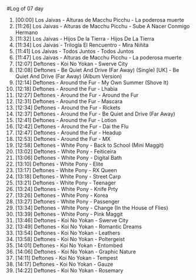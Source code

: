 #Log of 07 day

1. [00:00] Los Jaivas - Alturas de Macchu Picchu - La poderosa muerte
1. [11:26] Los Jaivas - Alturas de Macchu Picchu - Sube A Nacer Conmigo Hermano
1. [11:32] Los Jaivas - Hijos De la Tierra - Hijos De La Tierra
1. [11:34] Los Jaivas - Trilogía El Rencuentro - Mira Niñita
1. [11:41] Los Jaivas - Todos Juntos - Todos Juntos
1. [11:47] Los Jaivas - Alturas de Macchu Picchu - La poderosa muerte
1. [12:07] Deftones - Koi No Yokan - Swerve City
1. [12:08] Deftones - Be Quiet And Drive (Far Away) (Single) [UK] - Be Quiet And Drive (Far Away) (Album Version)
1. [12:14] Deftones - Around the Fur - My Own Summer (Shove It)
1. [12:18] Deftones - Around the Fur - Lhabia
1. [12:27] Deftones - Around the Fur - Around the Fur
1. [12:31] Deftones - Around the Fur - Mascara
1. [12:34] Deftones - Around the Fur - Rickets
1. [12:37] Deftones - Around the Fur - Be Quiet and Drive (Far Away)
1. [12:41] Deftones - Around the Fur - Lotion
1. [12:42] Deftones - Around the Fur - Dai the Flu
1. [12:47] Deftones - Around the Fur - Headup
1. [12:53] Deftones - Around the Fur - MX
1. [12:58] Deftones - White Pony - Back to School (Mini Maggit)
1. [13:02] Deftones - White Pony - Feiticeira
1. [13:06] Deftones - White Pony - Digital Bath
1. [13:10] Deftones - White Pony - Elite
1. [13:17] Deftones - White Pony - RX Queen
1. [13:18] Deftones - White Pony - Street Carp
1. [13:21] Deftones - White Pony - Teenager
1. [13:24] Deftones - White Pony - Knife Prty
1. [13:26] Deftones - White Pony - Korea
1. [13:27] Deftones - White Pony - Passenger
1. [13:34] Deftones - White Pony - Change (In the House of Flies)
1. [13:39] Deftones - White Pony - Pink Maggit
1. [13:46] Deftones - Koi No Yokan - Swerve City
1. [13:49] Deftones - Koi No Yokan - Romantic Dreams
1. [13:54] Deftones - Koi No Yokan - Leathers
1. [13:58] Deftones - Koi No Yokan - Poltergeist
1. [14:01] Deftones - Koi No Yokan - Entombed
1. [14:06] Deftones - Koi No Yokan - Graphic Nature
1. [14:11] Deftones - Koi No Yokan - Tempest
1. [14:17] Deftones - Koi No Yokan - Gauze
1. [14:22] Deftones - Koi No Yokan - Rosemary
